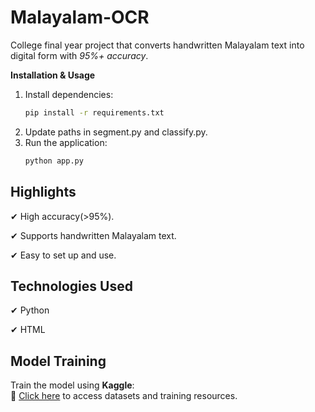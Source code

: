 # Malayalam-OCR
College final year project that converts handwritten Malayalam text into digital form with *95%+ accuracy*. 


**Installation & Usage**  
1. Install dependencies:  
   ```bash
   pip install -r requirements.txt
2. Update paths in segment.py and classify.py.
3. Run the application:
   ```bash
   python app.py


## Highlights  
✔ High accuracy(>95%). 

✔ Supports handwritten Malayalam text.

✔ Easy to set up and use.


## Technologies Used
✔ Python

✔ HTML


## Model Training  
Train the model using **Kaggle**:  
🔗 [Click here](https://www.kaggle.com/) to access datasets and training resources.
